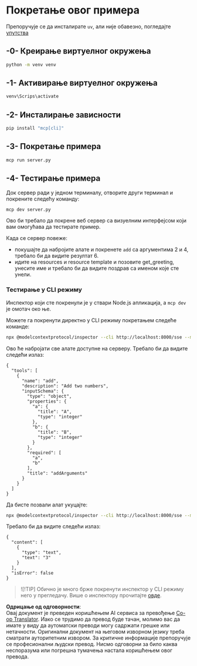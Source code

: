 <!--
CO_OP_TRANSLATOR_METADATA:
{
  "original_hash": "d700e180ce74b2675ce51a567a36c9e4",
  "translation_date": "2025-07-13T20:17:19+00:00",
  "source_file": "03-GettingStarted/05-sse-server/solution/python/README.md",
  "language_code": "sr"
}
-->
# Покретање овог примера

Препоручује се да инсталирате `uv`, али није обавезно, погледајте [упутства](https://docs.astral.sh/uv/#highlights)

## -0- Креирање виртуелног окружења

```bash
python -m venv venv
```

## -1- Активирање виртуелног окружења

```bash
venv\Scrips\activate
```

## -2- Инсталирање зависности

```bash
pip install "mcp[cli]"
```

## -3- Покретање примера


```bash
mcp run server.py
```

## -4- Тестирање примера

Док сервер ради у једном терминалу, отворите други терминал и покрените следећу команду:

```bash
mcp dev server.py
```

Ово би требало да покрене веб сервер са визуелним интерфејсом који вам омогућава да тестирате пример.

Када се сервер повеже:

- покушајте да набројите алате и покренете `add` са аргументима 2 и 4, требало би да видите резултат 6.
- идите на resources и resource template и позовите get_greeting, унесите име и требало би да видите поздрав са именом које сте унели.

### Тестирање у CLI режиму

Инспектор који сте покренули је у ствари Node.js апликација, а `mcp dev` је омотач око ње.

Можете га покренути директно у CLI режиму покретањем следеће команде:

```bash
npx @modelcontextprotocol/inspector --cli http://localhost:8000/sse --method tools/list
```

Ово ће набројати све алате доступне на серверу. Требало би да видите следећи излаз:

```text
{
  "tools": [
    {
      "name": "add",
      "description": "Add two numbers",
      "inputSchema": {
        "type": "object",
        "properties": {
          "a": {
            "title": "A",
            "type": "integer"
          },
          "b": {
            "title": "B",
            "type": "integer"
          }
        },
        "required": [
          "a",
          "b"
        ],
        "title": "addArguments"
      }
    }
  ]
}
```

Да бисте позвали алат укуцајте:

```bash
npx @modelcontextprotocol/inspector --cli http://localhost:8000/sse --method tools/call --tool-name add --tool-arg a=1 --tool-arg b=2
```

Требало би да видите следећи излаз:

```text
{
  "content": [
    {
      "type": "text",
      "text": "3"
    }
  ],
  "isError": false
}
```

> ![!TIP]
> Обично је много брже покренути инспектор у CLI режиму него у прегледачу.
> Више о инспектору прочитајте [овде](https://github.com/modelcontextprotocol/inspector).

**Одрицање од одговорности**:  
Овај документ је преведен коришћењем AI сервиса за превођење [Co-op Translator](https://github.com/Azure/co-op-translator). Иако се трудимо да превод буде тачан, молимо вас да имате у виду да аутоматски преводи могу садржати грешке или нетачности. Оригинални документ на његовом изворном језику треба сматрати ауторитетним извором. За критичне информације препоручује се професионални људски превод. Нисмо одговорни за било каква неспоразума или погрешна тумачења настала коришћењем овог превода.